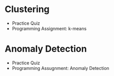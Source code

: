 # Clustering
- Practice Quiz
- Programming Assignment: k-means

# Anomaly Detection
- Practice Quiz
- Programming Assugnment: Anomaly Detection
